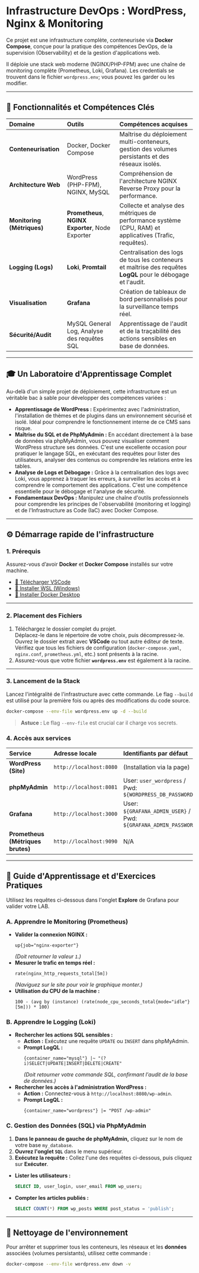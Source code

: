 # Infrastructure DevOps : WordPress, Nginx & Monitoring

Ce projet est une infrastructure complète, conteneurisée via **Docker Compose**, conçue pour la pratique des compétences DevOps, de la supervision (Observability) et de la gestion d'applications web.

Il déploie une stack web moderne (NGINX/PHP-FPM) avec une chaîne de monitoring complète (Prometheus, Loki, Grafana). Les credentials se trouvent dans le fichier `wordpress.env`; vous pouvez les garder ou les modifier.

-----

## 🌟 Fonctionnalités et Compétences Clés

| Domaine | Outils | Compétences acquises |
| :--- | :--- | :--- |
| **Conteneurisation** | Docker, Docker Compose | Maîtrise du déploiement multi-conteneurs, gestion des volumes persistants et des réseaux isolés. |
| **Architecture Web** | WordPress (PHP-FPM), NGINX, MySQL | Compréhension de l'architecture NGINX Reverse Proxy pour la performance. |
| **Monitoring (Métriques)** | **Prometheus**, **NGINX Exporter**, Node Exporter | Collecte et analyse des métriques de performance système (CPU, RAM) et applicatives (Trafic, requêtes). |
| **Logging (Logs)** | **Loki**, **Promtail** | Centralisation des logs de tous les conteneurs et maîtrise des requêtes **LogQL** pour le débogage et l'audit. |
| **Visualisation** | **Grafana** | Création de tableaux de bord personnalisés pour la surveillance temps réel. |
| **Sécurité/Audit** | MySQL General Log, Analyse des requêtes SQL | Apprentissage de l'audit et de la traçabilité des actions sensibles en base de données. |

-----

## 🎓 Un Laboratoire d'Apprentissage Complet

Au-delà d'un simple projet de déploiement, cette infrastructure est un véritable bac à sable pour développer des compétences variées :

  * **Apprentissage de WordPress :** Expérimentez avec l'administration, l'installation de thèmes et de plugins dans un environnement sécurisé et isolé. Idéal pour comprendre le fonctionnement interne de ce CMS sans risque.
  * **Maîtrise du SQL et de PhpMyAdmin :** En accédant directement à la base de données via phpMyAdmin, vous pouvez visualiser comment WordPress structure ses données. C'est une excellente occasion pour pratiquer le langage SQL, en exécutant des requêtes pour lister des utilisateurs, analyser des contenus ou comprendre les relations entre les tables.
  * **Analyse de Logs et Débogage :** Grâce à la centralisation des logs avec Loki, vous apprenez à traquer les erreurs, à surveiller les accès et à comprendre le comportement des applications. C'est une compétence essentielle pour le débogage et l'analyse de sécurité.
  * **Fondamentaux DevOps :** Manipulez une chaîne d'outils professionnels pour comprendre les principes de l'observabilité (monitoring et logging) et de l'Infrastructure as Code (IaC) avec Docker Compose.

-----

## ⚙️ Démarrage rapide de l'infrastructure

### 1. Prérequis

Assurez-vous d’avoir **Docker** et **Docker Compose** installés sur votre machine.

- [🧩 Télécharger VSCode](https://code.visualstudio.com/download)
- [🐧 Installer WSL (Windows)](https://learn.microsoft.com/fr-fr/windows/wsl/install)
- [🐳 Installer Docker Desktop](https://docs.docker.com/desktop/setup/install/windows-install/)

---

### 2. Placement des Fichiers

1. Téléchargez le dossier complet du projet.  
   Déplacez-le dans le répertoire de votre choix, puis décompressez-le.  
   Ouvrez le dossier extrait avec **VSCode** ou tout autre éditeur de texte.  
   Vérifiez que tous les fichiers de configuration (`docker-compose.yaml`, `nginx.conf`, `prometheus.yml`, etc.) sont présents à la racine.
2. Assurez-vous que votre fichier **`wordpress.env`** est également à la racine.

---

### 3\. Lancement de la Stack

Lancez l'intégralité de l'infrastructure avec cette commande. Le flag `--build` est utilisé pour la première fois ou après des modifications du code source.

```bash
docker-compose --env-file wordpress.env up -d --build
```

> **Astuce :** Le flag `--env-file` est crucial car il charge vos secrets.

### 4\. Accès aux services

| Service | Adresse locale | Identifiants par défaut |
| :--- | :--- | :--- |
| **WordPress (Site)** | `http://localhost:8080` | (Installation via la page) |
| **phpMyAdmin** | `http://localhost:8081` | User: `user_wordpress` / Pwd: `${WORDPRESS_DB_PASSWORD}` |
| **Grafana** | `http://localhost:3000` | User: `${GRAFANA_ADMIN_USER}` / Pwd: `${GRAFANA_ADMIN_PASSWORD}` |
| **Prometheus (Métriques brutes)** | `http://localhost:9090` | N/A |

-----

## 🔬 Guide d'Apprentissage et d'Exercices Pratiques

Utilisez les requêtes ci-dessous dans l'onglet **Explore** de Grafana pour valider votre LAB.

### A. Apprendre le Monitoring (Prometheus)

  * **Valider la connexion NGINX :**
    ```promql
    up{job="nginx-exporter"}
    ```
    *(Doit retourner la valeur `1`.)*
  * **Mesurer le trafic en temps réel :**
    ```promql
    rate(nginx_http_requests_total[5m])
    ```
    *(Naviguez sur le site pour voir le graphique monter.)*
  * **Utilisation du CPU de la machine :**
    ```promql
    100 - (avg by (instance) (rate(node_cpu_seconds_total{mode="idle"}[5m])) * 100)
    ```

### B. Apprendre le Logging (Loki)

  * **Rechercher les actions SQL sensibles :**
      * **Action :** Exécutez une requête `UPDATE` ou `INSERT` dans phpMyAdmin.
      * **Prompt LogQL :**
        ```logql
        {container_name="mysql"} |~ "(?i)SELECT|UPDATE|INSERT|DELETE|CREATE"
        ```
        *(Doit retourner votre commande SQL, confirmant l'audit de la base de données.)*
  * **Rechercher les accès à l'administration WordPress :**
      * **Action :** Connectez-vous à `http://localhost:8080/wp-admin`.
      * **Prompt LogQL :**
        ```logql
        {container_name="wordpress"} |= "POST /wp-admin"
        ```

### C. Gestion des Données (SQL) via PhpMyAdmin

1.  **Dans le panneau de gauche de phpMyAdmin,** cliquez sur le nom de votre base `my_database`.
2.  **Ouvrez l'onglet `SQL`** dans le menu supérieur.
3.  **Exécutez la requête :** Collez l'une des requêtes ci-dessous, puis cliquez sur **Exécuter**.

<!-- end list -->

  * **Lister les utilisateurs :**
    ```sql
    SELECT ID, user_login, user_email FROM wp_users;
    ```
  * **Compter les articles publiés :**
    ```sql
    SELECT COUNT(*) FROM wp_posts WHERE post_status = 'publish';
    ```

-----

## 🛑 Nettoyage de l'environnement

Pour arrêter et supprimer tous les conteneurs, les réseaux et les **données** associées (volumes persistants), utilisez cette commande :

```bash
docker-compose --env-file wordpress.env down -v
```
